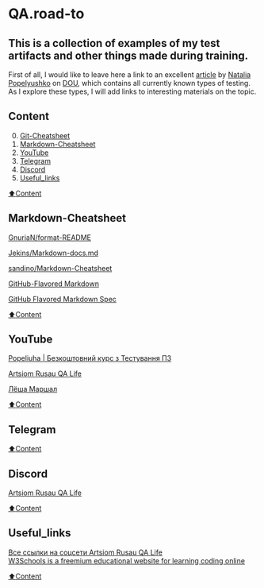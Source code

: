 # QA.road-to

## This is a collection of examples of my test artifacts and other things made during training.

First of all, I would like to leave here a link to an excellent [article](https://dou.ua/forums/topic/40666/) by [Natalia Popelyushko](https://dou.ua/users/nataliia-popelyshko/) on [DOU](https://dou.ua/), which contains all currently known types of testing.
As I explore these types, I will add links to interesting materials on the topic.

## Content
0. [Git-Cheatsheet](https://www.mindmeister.com/map/2486738871)
0. [Markdown-Cheatsheet](#Markdown-Cheatsheet)
1. [YouTube](#YouTube)
2. [Telegram](#Telegram)
3. [Discord](#Discord)
4. [Useful_links](#Useful_links)


[:arrow_up:Content](#Content)

## Markdown-Cheatsheet

[GnuriaN/format-README](https://github.com/GnuriaN/format-README)

[Jekins/Markdown-docs.md](https://gist.github.com/Jekins/2bf2d0638163f1294637)

[sandino/Markdown-Cheatsheet](https://github.com/sandino/Markdown-Cheatsheet)

[GitHub-Flavored Markdown](https://paulradzkov.com/2014/markdown_cheatsheet/)

[GitHub Flavored Markdown Spec](https://github.github.com/gfm/#blocks-and-inlines)

[:arrow_up:Content](#Сontent)

## YouTube

[Popeliuha | Безкоштовний курс з Тестування ПЗ](https://www.youtube.com/c/PopeliuhaQA)

[Artsiom Rusau QA Life](https://www.youtube.com/c/ArtsiomRusauQALife)

[Лёша Маршал](https://www.youtube.com/c/%D0%9B%D1%91%D1%88%D0%B0%D0%9C%D0%B0%D1%80%D1%88%D0%B0%D0%BB/featured)


[:arrow_up:Content](#Content)


## Telegram


[](https://t.me/qachanell)


[:arrow_up:Content](#Content)


## Discord

[Artsiom Rusau QA Life](https://discord.gg/jHDxnGbttP)

[:arrow_up:Content](#Content)


## Useful_links


[Все ссылки на соцсети Artsiom Rusau QA Life ](https://taplink.cc/rusau.qalife)    
[W3Schools is a freemium educational website for learning coding online](https://www.w3schools.com/)


[:arrow_up:Content](#Content)


